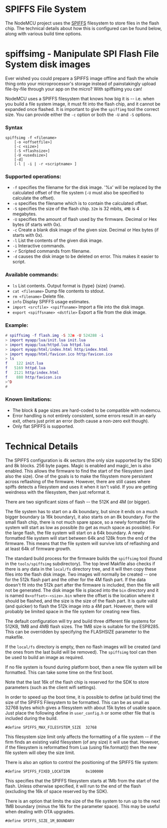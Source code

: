 # SPIFFS File System

The NodeMCU project uses the [SPIFFS](https://github.com/pellepl/spiffs) 
filesystem to store files in the flash chip. The technical details about how this is configured can be found below, along with various build time options.

# spiffsimg - Manipulate SPI Flash File System disk images

Ever wished you could prepare a SPIFFS image offline and flash the whole
thing onto your microprocessor's storage instead of painstakingly upload
file-by-file through your app on the micro? With spiffsimg you can!

NodeMCU uses a SPIFFS filesystem that knows how big it is -- i.e. when you build a file system
image, it must fit into the flash chip, and it cannot be expanded once flashed.
It is important to give the `spiffimg` tool the correct size. You can provide either the `-c` option or both the `-U` and `-S` options.

### Syntax 

```
spiffsimg -f <filename> 
	[-o <offsetfile>]
	[-c <size>] 
	[-S <flashsize>]
	[-U <usedsize>]
	[-d]
	[-l | -i | -r <scriptname> ]
```

### Supported operations:

  * `-f` specifies the filename for the disk image. '%x' will be replaced by the calculated offset of the file system (`-U` must also be specified to calculate the offset).
  * `-o` specifies the filename which is to contain the calculated offset.
  * `-S` specifies the size of the flash chip. `32m` is 32 mbits, `4MB` is 4 megabytes.
  * `-U` specifies the amount of flash used by the firmware. Decimal or Hex bytes (if starts with 0x).
  * `-c` Create a blank disk image of the given size. Decimal or Hex bytes (if starts with 0x).
  * `-l` List the contents of the given disk image.
  * `-i` Interactive commands.
  * `-r` Scripted commands from filename.
  * `-d` causes the disk image to be deleted on error. This makes it easier to script.

### Available commands:

  * `ls` List contents. Output format is {type} {size} {name}.
  * `cat <filename>` Dump file contents to stdout.
  * `rm <filename>` Delete file.
  * `info` Display SPIFFS usage estimates.
  * `import <srcfile> <spiffsname>` Import a file into the disk image.
  * `export <spiffsname> <dstfile>` Export a file from the disk image.

### Example:
```lua
# spiffsimg -f flash.img -S 32m -U 524288 -i
> import myapp/lua/init.lua init.lua
> import myapp/lua/httpd.lua httpd.lua
> import myapp/html/index.html http/index.html
> import myapp/html/favicon.ico http/favicon.ico
> ls
f    122 init.lua
f   5169 httpd.lua
f   2121 http/index.html
f    880 http/favicon.ico
>^D
#
```

### Known limitations:

  * The block & page sizes are hard-coded to be compatible with nodemcu.
  * Error handling is not entirely consistent, some errors result in an
    early exit, others just print an error (both cause a non-zero exit though).
  * Only flat SPIFFS is supported.


# Technical Details

The SPIFFS configuration is 4k sectors (the only size supported by the SDK) and 8k blocks. 256 byte pages. Magic is enabled and magic_len is also enabled. This allows the firmware to find the start of the filesystem (and also the size).
One of the goals is to make the filsystem more persistent across reflashing of the firmware. However, there are still cases
where spiffs detects a filesystem and uses it when it isn't valid. If you are getting weirdness with the filesystem, then just reformat it.

There are two significant sizes of flash -- the 512K and 4M (or bigger). 

The file system has to start on a 4k boundary, but since it ends on a much bigger boundary (a 16k boundary), it also starts on an 8k boundary. For the small flash chip, there is 
not much spare space, so a newly formatted file system will start as low as possible (to get as much space as possible). For the large flash, the 
file system will start on a 64k boundary. A newly formatted file system will start between 64k and 128k from the end of the firmware. This means that the file 
system will survive lots of reflashing and at least 64k of firmware growth. 

The standard build process for the firmware builds the `spiffsimg` tool (found in the `tools/spiffsimg` subdirectory).
The top level Makfile also checks if
there is any data in the `local/fs` directory tree, and it will then copy these files
into the flash disk image. Two images will normally be created -- one for the 512k flash part and the other for the 4M flash part. If the data doesn't 
fit into the 512k part after the firmware is included, then the file will not be generated.
The disk image file is placed into the `bin` directory and it is named `0x<offset>-<size>.bin` where the offset is the location where it should be 
flashed, and the size is the size of the flash part. It is quite valid (and quicker) to flash the 512k image into a 4M part. However, there will probably be
limited space in the file system for creating new files.

The default configuration will try and build three different file systems for 512KB, 1MB and 4MB flash sizes. The 1MB size is suitable for the ESP8285. This can be overridden by specifying the FLASHSIZE parameter to the makefile.

If the `local/fs` directory is empty, then no flash images will be created (and the ones from the last build will be removed). The `spiffsimg` tool can 
then be used to build an image as required. 

If no file system is found during platform boot, then a new file system will be formatted. This can take some time on the first boot.

Note that the last 16k of the flash chip is reserved for the SDK to store parameters (such as the client wifi settings).

In order to speed up the boot time, it is possible to define (at build time) the size of the SPIFFS Filesystem to be formatted. This can be as small as 32768 bytes which gives a filesystem with about 15k bytes of usable space.
Just place the following define in `user_config.h` or some other file that is included during the build.

```
#define SPIFFS_MAX_FILESYSTEM_SIZE	32768
```

This filesystem size limit only affects the formatting of a file system -- if the firm finds an existing valid filesystem (of any size) it will use that. However, if the 
filesystem is reformatted from Lua (using file.format()) then the new file system will obey the size limit. 

There is also an option to control the positioning of the SPIFFS file system:

```
#define SPIFFS_FIXED_LOCATION   	0x100000
```

This specifies that the SPIFFS filesystem starts at 1Mb from the start of the flash. Unless otherwise specified, it will run to the end of the flash (excluding the 16k of space reserved by the SDK). 

There is an option that limits the size of the file system to run up to the next 1MB boundary (minus the 16k for the parameter space). This may be useful when dealing with OTA upgrades.

```
#define SPIFFS_SIZE_1M_BOUNDARY
```
